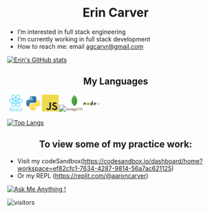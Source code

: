 <h1 align=center><b>Erin Carver</b></h1>

- I’m interested in full stack engineering
- I’m currently working in full stack development
- How to reach me: email agcarvr@gmail.com

[![Erin's GitHub stats](https://github-readme-stats.vercel.app/api?username=agcarvr&hide=stars,issues&theme=tokyonight)](https://github.com/agcarvr/github-readme-stats)


<h2 align=center>My Languages</h2>

<img src="https://raw.githubusercontent.com/devicons/devicon/master/icons/react/react-original-wordmark.svg" height=40px></img><img src="https://raw.githubusercontent.com/devicons/devicon/master/icons/python/python-original.svg" height=40px></img><img src="https://raw.githubusercontent.com/devicons/devicon/master/icons/javascript/javascript-original.svg" height=40px></img><img src="https://camo.githubusercontent.com/df12cb598044a3f38efc1f45e3580558c324cf8789b79487125044eeebcc4dee/68747470733a2f2f7777772e766563746f726c6f676f2e7a6f6e652f6c6f676f732f6865726f6b752f6865726f6b752d69636f6e2e737667" height=40px></img><img src="https://raw.githubusercontent.com/devicons/devicon/master/icons/mongodb/mongodb-original-wordmark.svg" height=40px></img><img src="https://raw.githubusercontent.com/devicons/devicon/master/icons/nodejs/nodejs-original-wordmark.svg" height=40px></img>

[![Top Langs](https://github-readme-stats.vercel.app/api/top-langs/?username=agcarvr&layout=compact&theme=tokyonight)](https://github.com/yourUserName/github-readme-stats)

<h2 align=center>To view some of my practice work:</h2>


- Visit my codeSandbox(https://codesandbox.io/dashboard/home?workspace=ef82cfc1-7634-4287-9814-56a7ac621125)
- Or my REPL (https://replit.com/@aaroncarver)



[![Ask Me Anything !](https://img.shields.io/badge/Ask%20me-anything-1abc9c.svg)](https://GitHub.com/Naereen/ama)

![visitors](https://visitor-badge.glitch.me/badge?page_id=agcarvr.agcarvr)
<!---
agcarvr/agcarvr is a ✨ special ✨ repository because its `README.md` (this file) appears on your GitHub profile.
You can click the Preview link to take a look at your changes.
--->
